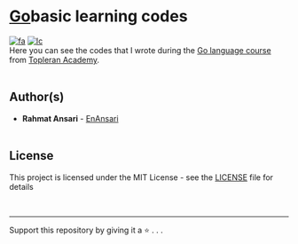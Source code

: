 <h1><a href='https://github.com/golang'>Go</a>basic learning codes</h1>  

[![fa](https://img.shields.io/badge/click_to_README-Persain-red.svg)](https://github.com/EnAnsari/go-basic-learning/blob/main/docs/README-FA.md)
[![lc](https://img.shields.io/badge/license-MIT-blue.svg)](https://github.com/EnAnsari/go-basic-learning/blob/main/LICENSE)
<br>
Here you can see the codes that I wrote during the <a href='https://toplearn.com/c/pg2'>Go language course</a> from <a href='https://toplearn.com/'>Topleran Academy</a>.
<br><br>

## Author(s)

* **Rahmat Ansari** - [EnAnsari](https://github.com/EnAnsari)
<br><br>


## License

This project is licensed under the MIT License - see the [LICENSE](https://github.com/EnAnsari/go-basic-learning/blob/main/LICENSE) file for details


<br><hr>
Support this repository by giving it a ⭐ . . .
